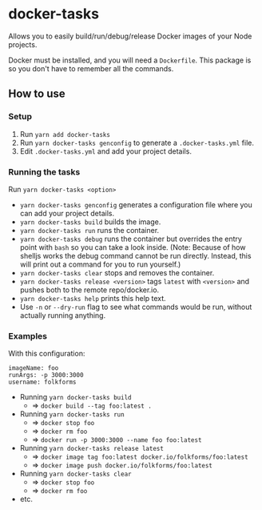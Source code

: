 # docker-tasks

Allows you to easily build/run/debug/release Docker images of your Node projects.

Docker must be installed, and you will need a `Dockerfile`. This package is so you don't have to remember all the commands.

## How to use

### Setup

1. Run `yarn add docker-tasks`
2. Run `yarn docker-tasks genconfig` to generate a `.docker-tasks.yml` file.
3. Edit `.docker-tasks.yml` and add your project details.

### Running the tasks

Run `yarn docker-tasks <option>`

- `yarn docker-tasks genconfig` generates a configuration file where you can add your project details.
- `yarn docker-tasks build` builds the image.
- `yarn docker-tasks run` runs the container.
- `yarn docker-tasks debug` runs the container but overrides the entry point with `bash` so you can take a look inside. (Note: Because of how shelljs works the debug command cannot be run directly. Instead, this will print out a command for you to run yourself.)
- `yarn docker-tasks clear` stops and removes the container.
- `yarn docker-tasks release <version>` tags `latest` with `<version>` and pushes both to the remote repo/docker.io.
- `yarn docker-tasks help` prints this help text.
- Use `-n` or `--dry-run` flag to see what commands would be run, without actually running anything.

### Examples

With this configuration:
```
imageName: foo
runArgs: -p 3000:3000
username: folkforms
```

- Running `yarn docker-tasks build`
    - => `docker build --tag foo:latest .`
- Running `yarn docker-tasks run`
    - => `docker stop foo`
    - => `docker rm foo`
    - => `docker run -p 3000:3000 --name foo foo:latest`
- Running `yarn docker-tasks release latest`
    - => `docker image tag foo:latest docker.io/folkforms/foo:latest`
    - => `docker image push docker.io/folkforms/foo:latest`
- Running `yarn docker-tasks clear`
    - => `docker stop foo`
    - => `docker rm foo`
- etc.
